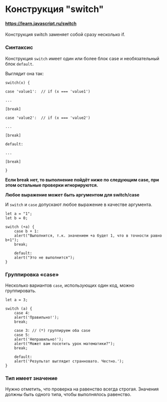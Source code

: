 # Конструкция "switch"

#### https://learn.javascript.ru/switch

Конструкция switch заменяет собой сразу несколько if.

### Синтаксис

Конструкция `switch` имеет один или более блок case и необязательный блок `default`.

Выглядит она так:

`switch(x) {`

`case 'value1':  // if (x === 'value1')`

`...`

`[break]`

`case 'value2':  // if (x === 'value2')`

`...`

`[break]`

`default:`

`...`

`[break]`

`}`

**Если break нет, то выполнение пойдёт ниже по следующим case, при этом остальные проверки игнорируются.**

**Любое выражение может быть аргументом для switch/case**

И `switch` и `case` допускают любое выражение в качестве аргумента.

    let a = "1";
    let b = 0;
    
    switch (+a) {
        case b + 1:
        alert("Выполнится, т.к. значением +a будет 1, что в точности равно b+1");
        break;
        
        default:
        alert("Это не выполнится");
    }

### Группировка «case»

Несколько вариантов `case`, использующих один код, можно группировать.

    let a = 3;
    
    switch (a) {
        case 4:
        alert('Правильно!');
        break;
        
        case 3: // (*) группируем оба case
        case 5:
        alert('Неправильно!');
        alert("Может вам посетить урок математики?");
        break;
        
        default:
        alert('Результат выглядит странновато. Честно.');
    }

### Тип имеет значение

Нужно отметить, что проверка на равенство всегда строгая. Значения должны быть одного типа, чтобы выполнялось равенство.

